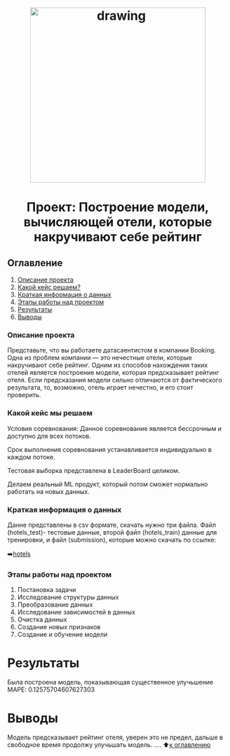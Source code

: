 # <center> <img src = https://yakutsk.ru/wp-content/uploads/2022/04/25/bcom-logo-df420e11291b4befab53dfbeb263f19e.jpg alt="drawing" style="width:400px;">

# <center> Проект: Построение модели, вычисляющей отели, которые накручивают себе рейтинг

## Оглавление
1. [Описание проекта](https://github.com/d3enjan/sf_data_science/tree/main/PROJECT-3.%20EDA%20%2B%20Feature%20Engineering.%20%D0%A1%D0%BE%D1%80%D0%B5%D0%B2%D0%BD%D0%BE%D0%B2%D0%B0%D0%BD%D0%B8%D0%B5%20%D0%BD%D0%B0%20Kaggle#%D0%BE%D0%BF%D0%B8%D1%81%D0%B0%D0%BD%D0%B8%D0%B5-%D0%BF%D1%80%D0%BE%D0%B5%D0%BA%D1%82%D0%B0)
2. [Какой кейс решаем?](https://github.com/d3enjan/sf_data_science/tree/main/PROJECT-3.%20EDA%20%2B%20Feature%20Engineering.%20%D0%A1%D0%BE%D1%80%D0%B5%D0%B2%D0%BD%D0%BE%D0%B2%D0%B0%D0%BD%D0%B8%D0%B5%20%D0%BD%D0%B0%20Kaggle#%D0%BA%D0%B0%D0%BA%D0%BE%D0%B9-%D0%BA%D0%B5%D0%B9%D1%81-%D0%BC%D1%8B-%D1%80%D0%B5%D1%88%D0%B0%D0%B5%D0%BC)
3. [Краткая информация о данных](https://github.com/d3enjan/sf_data_science/tree/main/PROJECT-3.%20EDA%20%2B%20Feature%20Engineering.%20%D0%A1%D0%BE%D1%80%D0%B5%D0%B2%D0%BD%D0%BE%D0%B2%D0%B0%D0%BD%D0%B8%D0%B5%20%D0%BD%D0%B0%20Kaggle#%D0%BA%D1%80%D0%B0%D1%82%D0%BA%D0%B0%D1%8F-%D0%B8%D0%BD%D1%84%D0%BE%D1%80%D0%BC%D0%B0%D1%86%D0%B8%D1%8F-%D0%BE-%D0%B4%D0%B0%D0%BD%D0%BD%D1%8B%D1%85)
4. [Этапы работы над проектом](https://github.com/d3enjan/sf_data_science/tree/main/PROJECT-3.%20EDA%20%2B%20Feature%20Engineering.%20%D0%A1%D0%BE%D1%80%D0%B5%D0%B2%D0%BD%D0%BE%D0%B2%D0%B0%D0%BD%D0%B8%D0%B5%20%D0%BD%D0%B0%20Kaggle#%D1%8D%D1%82%D0%B0%D0%BF%D1%8B-%D1%80%D0%B0%D0%B1%D0%BE%D1%82%D1%8B-%D0%BD%D0%B0%D0%B4-%D0%BF%D1%80%D0%BE%D0%B5%D0%BA%D1%82%D0%BE%D0%BC)
5. [Результаты](https://github.com/d3enjan/sf_data_science/tree/main/PROJECT-3.%20EDA%20%2B%20Feature%20Engineering.%20%D0%A1%D0%BE%D1%80%D0%B5%D0%B2%D0%BD%D0%BE%D0%B2%D0%B0%D0%BD%D0%B8%D0%B5%20%D0%BD%D0%B0%20Kaggle#%D1%80%D0%B5%D0%B7%D1%83%D0%BB%D1%8C%D1%82%D0%B0%D1%82%D1%8B)
6. [Выводы](https://github.com/d3enjan/sf_data_science/tree/main/PROJECT-3.%20EDA%20%2B%20Feature%20Engineering.%20%D0%A1%D0%BE%D1%80%D0%B5%D0%B2%D0%BD%D0%BE%D0%B2%D0%B0%D0%BD%D0%B8%D0%B5%20%D0%BD%D0%B0%20Kaggle#%D0%B2%D1%8B%D0%B2%D0%BE%D0%B4%D1%8B)


### Описание проекта
Представьте, что вы работаете датасаентистом в компании Booking. Одна из проблем компании — это нечестные отели, которые накручивают себе рейтинг. Одним из способов нахождения таких отелей является построение модели, которая предсказывает рейтинг отеля. Если предсказания модели сильно отличаются от фактического результата, то, возможно, отель играет нечестно, и его стоит проверить.


### Какой кейс мы решаем
Условия соревнования:
Данное соревнование является бессрочным и доступно для всех потоков.

Срок выполнения соревнования устанавливается индивидуально в каждом потоке.

Тестовая выборка представлена в LeaderBoard целиком.

Делаем реальный ML продукт, который потом сможет нормально работать на новых данных.

### Краткая информация о данных
Данне представлены в csv формате, cкачать нужно три файла. Файл (hotels_test)- тестовые данные, второй файл (hotels_train) данные для тренировки, и файл (submission), которые можно скачать по ссылке:

:arrow_right:[hotels](https://disk.yandex.ru/d/TEXJ7_FiGXlS6w)


### Этапы работы над проектом
1. Постановка задачи
2. Исследование структуры данных
3. Преобразование данных
4. Исследование зависимостей в данных
5. Очистка данных
6. Создание новых признаков
7. Создание и обучение модели

# Результаты
Была построена модель, показывающая существенное улучьшение MAPE: 0.12575704607627303

 # Выводы
Модель предсказывает рейтинг отеля, уверен это не предел, дальше в свободное время продолжу улучьшать модель.
 ....
 :arrow_up:[к оглавлению](https://github.com/d3enjan/sf_data_science/tree/main/PROJECT-3.%20EDA%20%2B%20Feature%20Engineering.%20%D0%A1%D0%BE%D1%80%D0%B5%D0%B2%D0%BD%D0%BE%D0%B2%D0%B0%D0%BD%D0%B8%D0%B5%20%D0%BD%D0%B0%20Kaggle#%D0%B2%D1%8B%D0%B2%D0%BE%D0%B4%D1%8B)




